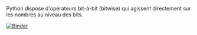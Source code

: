 Python dispose d'opérateurs bit-à-bit (bitwise) qui agissent directement sur les nombres au niveau des bits.

[![Binder](https://mybinder.org/badge_logo.svg)](https://mybinder.org/v2/gh/WebGE/bitwisepy/master)
